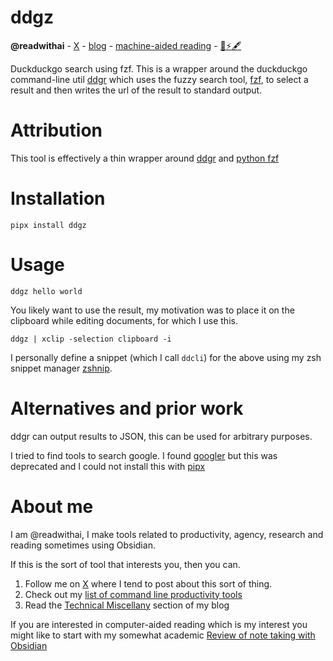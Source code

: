 # ddgz
**@readwithai** - [X](https://x.com/readwithai) - [blog](https://readwithai.substack.com/) - [machine-aided reading](https://www.reddit.com/r/machineAidedReading/) - [📖](https://readwithai.substack.com/p/what-is-reading-broadly-defined
)[⚡️](https://readwithai.substack.com/s/technical-miscellany)[🖋️](https://readwithai.substack.com/p/note-taking-with-obsidian-much-of)

Duckduckgo search using fzf. This is a wrapper around the duckduckgo command-line util [ddgr](https://github.com/jarun/ddgr) which uses the fuzzy search tool, [fzf](https://github.com/junegunn/fzf), to select a result and then writes the url of the result to standard output.


# Attribution
This tool is effectively a thin wrapper around [ddgr](https://github.com/jarun/ddgr) and [python fzf](https://github.com/nk412/pyfzf)

# Installation
```
pipx install ddgz
```

# Usage
```
ddgz hello world
```

You likely want to use the result, my motivation was to place it on the clipboard while editing documents, for which I use this.

```
ddgz | xclip -selection clipboard -i
```

I personally define a snippet (which I call `ddcli`) for the above using my zsh snippet manager [zshnip](https://github.com/facetframer/zshnip).


# Alternatives and prior work
ddgr can output results to JSON, this can be used for arbitrary purposes.

I tried to find tools to search google. I found [googler](https://github.com/jarun/googler) but this was deprecated and I could not install this with [pipx](https://github.com/pypa/pipx)


# About me
I am @readwithai, I make tools related to productivity, agency, research and reading sometimes using Obsidian.

If this is the sort of tool that interests you, then you can.

1. Follow me on [X](https://x.com/readwithai) where I tend to post about this sort of thing.
2. Check out my [list of command line productivity tools](https://readwithai.substack.com/p/my-productivity-tools)
3. Read the [Technical Miscellany](https://readwithai.substack.com/s/technical-miscellany) section of my blog

If you are interested in computer-aided reading which is my interest you might like to start with my somewhat academic [Review of note taking with Obsidian](https://readwithai.substack.com/p/note-taking-with-obsidian-much-of)

